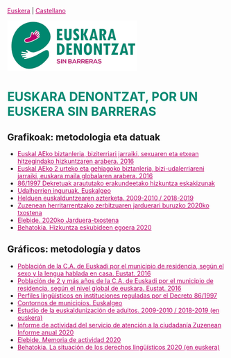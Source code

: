 [Euskera](/) | [Castellano](es)

<img src="img/logo_euskara-denontzat_p.png" alt="Logo Euskara Denontzat sin barreras">

<h1 id="euskaradenontzat" style="margin-bottom: 10px;padding-bottom: 0;text-decoration: none !important;"><span style="color:#008871;">EUSKARA DENONTZAT, POR UN EUSKERA SIN BARRERAS</span> </h1>

## Grafikoak: metodologia eta datuak

* [Euskal AEko biztanleria, biziterriari jarraiki, sexuaren eta etxean hitzegindako hizkuntzaren arabera. 2016](https://eu.eustat.eus/elementos/ele0014700/ti_poblacion-de-la-ca-de-euskadi-por-el-municipio-de-residencia-segun-el-sexo-y-la-lengua-hablada-en-casa-2016/tbl0014755_e.html)
* [Euskal AEko 2 urteko eta gehiagoko biztanleria, bizi-udalerriareni jarraiki, euskara maila globalaren arabera. 2016](https://eu.eustat.eus/elementos/ele0014600/ti_43-poblacion-de-2-y-mas-anos-de-la-ca-de-euskadi-por-el-municipio-de-residencia-segun-el-nivel-global-de-euskara-2016/tbl0014689_e.html)
* [86/1997 Dekretuak araututako erakundeetako hizkuntza eskakizunak](https://www.legebiltzarra.eus/ords/f?p=CTP:INICIATIVA_DETALLE:6420429909286::NO:RP:P18_ID,P18_EXPAND:65213,N&p_lang=eu)
* [Udalherrien inguruak. Euskalgeo](http://www.euskalgeo.net/eu/deskargak/zonifikazio-administratiboa)
* [Helduen euskalduntzearen azterketa. 2009-2010 / 2018-2019](https://www.ikasten.ikasbil.eus/mod/habecms/view.php/irakasbil/argitalpenak/e-hizpide_monografiak-sei)
* [Zuzenean herritarrentzako zerbitzuaren jarduerari buruzko 2020ko txostena](https://www.euskadi.eus/contenidos/informacion/informes_mensuales_zuzenean/eu_def/adjuntos/2020/Txostenak_jarduera_2020_urteko_v1.pdf)
* [Elebide. 2020ko Jarduera-txostena](https://www.euskadi.eus/contenidos/informacion/elebide_servicios/eu_edukia/adjuntos/ELEBIDE-2020-eus.pdf)
* [Behatokia. Hizkuntza eskubideen egoera 2020](https://behatokia.eus/media/pdf/Hizkuntza_Eskubideen_Egoera_2020.pdf)


## Gráficos: metodología y datos

* [Población de la C.A. de Euskadi por el municipio de residencia, según el sexo y la lengua hablada en casa. Eustat. 2016](https://www.eustat.eus/elementos/ele0014700/poblacion-de-la-ca-de-euskadi-por-el-municipio-de-residencia-segun-el-sexo-y-la-lengua-hablada-en-casa/tbl0014755_c.html)
* [Población de 2 y más años de la C.A. de Euskadi por el municipio de residencia, según el nivel global de euskara. Eustat. 2016](https://www.eustat.eus/elementos/ele0014600/43-poblacion-de-2-y-mas-anos-de-la-ca-de-euskadi-por-el-municipio-de-residencia-segun-el-nivel-global-de-euskara/tbl0014689_c.html)
* [Perfiles lingüísticos en instituciones reguladas por el Decreto 86/1997](https://www.legebiltzarra.eus/ords/f?p=CTP:INICIATIVA_DETALLE:6420429909286::NO:RP:P18_ID,P18_EXPAND:65213,N&p_lang=es)
* [Contornos de municipios. Euskalgeo](http://www.euskalgeo.net/es/descargas/zonificacion-administrativa)
* [Estudio de la euskaldunización de adultos. 2009-2010 / 2018-2019 (en euskera)](https://www.ikasten.ikasbil.eus/mod/habecms/view.php/irakasbil/argitalpenak/e-hizpide_monografiak-sei)
* [Informe de actividad del servicio de atención a la ciudadanía Zuzenean Informe anual 2020](https://www.euskadi.eus/contenidos/informacion/informes_mensuales_zuzenean/es_def/adjuntos/2020/Informes_actividad_2020_anual_v1.pdf)
* [Elebide. Memoria de actividad 2020](https://www.euskadi.eus/contenidos/informacion/elebide_servicios/es_edukia/adjuntos/ELEBIDE-2020-cas.pdf)
* [Behatokia. La situación de los derechos lingüísticos 2020 (en euskera)](https://behatokia.eus/media/pdf/Hizkuntza_Eskubideen_Egoera_2020.pdf)

<meta property="og:title" content="euskaradenontzat">
<style>
h1:nth-child(1) {
  visibility: hidden;
  line-height: 0;
}
.pressbutton {
    background-color: #008871;
    border: none;
    color: white;
    padding: 15px 32px;
    text-align: center;
    text-decoration: none;
    display: inline-block;
    font-size: 16px;
    text-align: center;
    border-radius: 20px;
}
a {
 color: #ba006b;
}
</style>
